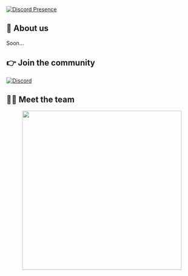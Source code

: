 <!--## 🌐 Socials:-->
[![Discord Presence](https://lanyard.cnrad.dev/api/904755421464637451?theme=dark)](https://discord.com/users/904755421464637451)

## 👋 About us
Soon...

## 👉 Join the community
[![Discord](https://img.shields.io/badge/Discord-%237289DA.svg?style=for-the-badge&logo=discord&logoColor=white)](https://discord.gg/6hZBTsDQZp)

## 👨‍💻 Meet the team
<p align="center">
 <a href=https://github.com/ItssJxstnDe> <img width="420" src=https://github-readme-stats.vercel.app/api?username=ItssJxstnDe&count_private=true&show_icons=true&title_color=dc143c&text_color=ffffff&icon_color=dc143c&hide_border=true&bg_color=282a36&layout=compact&hide_title=false&hide_rank=false><a>
</p>
